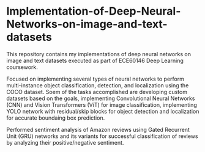 # Implementation-of-Deep-Neural-Networks-on-image-and-text-datasets

This repository contains my implementations of deep neural networks on image and text datasets executed as part of ECE60146 Deep Learning coursework.

Focused on implementing several types of neural networks to perform multi-instance object classification, detection, and localization using the COCO dataset. Soem of the tasks accomplished are developing custom datasets based on the goals, implementing Convolutional Neural Networks (CNN) and Vision Transformers (ViT) for image classification, implementing YOLO network with residual/skip blocks for object detection and localization for accurate boundaing box prediction.

Performed sentiment analysis of Amazon reviews using Gated Recurrent Unit (GRU) networks and its variants for successful classification of reviews by analyzing their positive/negative sentiment.
